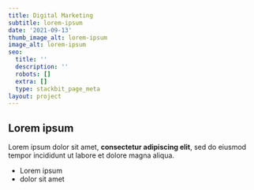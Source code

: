 ```yaml
---
title: Digital Marketing
subtitle: lorem-ipsum
date: '2021-09-13'
thumb_image_alt: lorem-ipsum
image_alt: lorem-ipsum
seo:
  title: ''
  description: ''
  robots: []
  extra: []
  type: stackbit_page_meta
layout: project
---
```

## Lorem ipsum

Lorem ipsum dolor sit amet, **consectetur adipiscing elit**, sed do eiusmod tempor incididunt ut labore et dolore magna aliqua.

- Lorem ipsum
- dolor sit amet